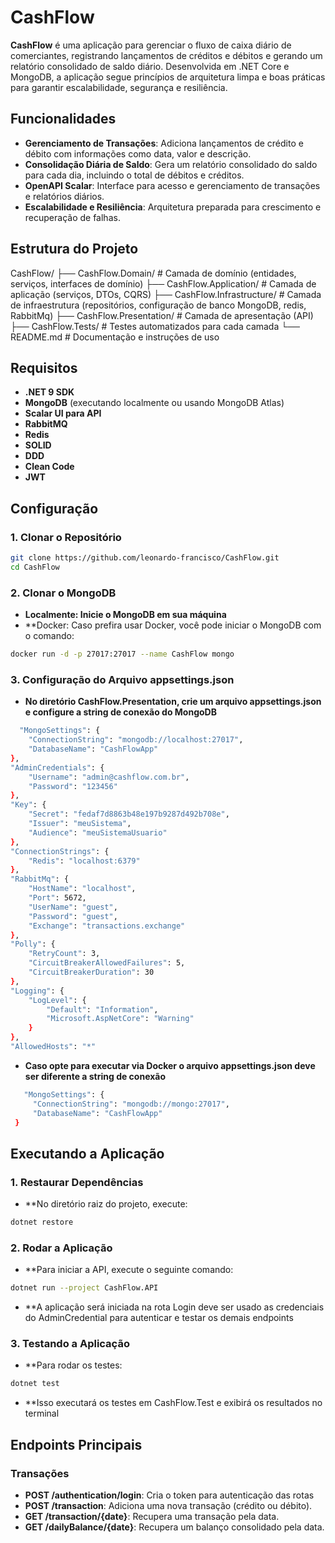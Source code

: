 # CashFlow

**CashFlow** é uma aplicação para gerenciar o fluxo de caixa diário de comerciantes, registrando lançamentos de créditos e débitos e gerando um relatório consolidado de saldo diário. Desenvolvida em .NET Core e MongoDB, a aplicação segue princípios de arquitetura limpa e boas práticas para garantir escalabilidade, segurança e resiliência.

## Funcionalidades

- **Gerenciamento de Transações**: Adiciona lançamentos de crédito e débito com informações como data, valor e descrição.
- **Consolidação Diária de Saldo**: Gera um relatório consolidado do saldo para cada dia, incluindo o total de débitos e créditos.
- **OpenAPI Scalar**: Interface para acesso e gerenciamento de transações e relatórios diários.
- **Escalabilidade e Resiliência**: Arquitetura preparada para crescimento e recuperação de falhas.

## Estrutura do Projeto
CashFlow/ 
  ├── CashFlow.Domain/ # Camada de domínio (entidades, serviços, interfaces de domínio) 
  ├── CashFlow.Application/ # Camada de aplicação (serviços, DTOs, CQRS) 
  ├── CashFlow.Infrastructure/ # Camada de infraestrutura (repositórios, configuração de banco MongoDB, redis, RabbitMq) 
  ├── CashFlow.Presentation/ # Camada de apresentação (API) 
  ├── CashFlow.Tests/ # Testes automatizados para cada camada 
  └── README.md # Documentação e instruções de uso

## Requisitos

- **.NET 9 SDK**
- **MongoDB** (executando localmente ou usando MongoDB Atlas)
- **Scalar UI para API**
- **RabbitMQ**
- **Redis**
- **SOLID**
- **DDD**
- **Clean Code**
- **JWT**

## Configuração

### 1. Clonar o Repositório

```bash
git clone https://github.com/leonardo-francisco/CashFlow.git
cd CashFlow
```

### 2. Clonar o MongoDB
- **Localmente: Inicie o MongoDB em sua máquina**
- **Docker: Caso prefira usar Docker, você pode iniciar o MongoDB com o comando:
```bash
docker run -d -p 27017:27017 --name CashFlow mongo
```

### 3. Configuração do Arquivo appsettings.json
- **No diretório CashFlow.Presentation, crie um arquivo appsettings.json e configure a string de conexão do MongoDB**
```bash
  "MongoSettings": {
    "ConnectionString": "mongodb://localhost:27017",
    "DatabaseName": "CashFlowApp"
},
"AdminCredentials": {
    "Username": "admin@cashflow.com.br",
    "Password": "123456"
},
"Key": {
    "Secret": "fedaf7d8863b48e197b9287d492b708e",
    "Issuer": "meuSistema",
    "Audience": "meuSistemaUsuario"
},
"ConnectionStrings": {
    "Redis": "localhost:6379"
},
"RabbitMq": {
    "HostName": "localhost",
    "Port": 5672,
    "UserName": "guest",
    "Password": "guest",
    "Exchange": "transactions.exchange"
},
"Polly": {
    "RetryCount": 3,
    "CircuitBreakerAllowedFailures": 5,
    "CircuitBreakerDuration": 30
},
"Logging": {
    "LogLevel": {
        "Default": "Information",
        "Microsoft.AspNetCore": "Warning"
    }
},
"AllowedHosts": "*"
```
- **Caso opte para executar via Docker o  arquivo appsettings.json deve ser diferente a string de conexão**
```bash
   "MongoSettings": {
     "ConnectionString": "mongodb://mongo:27017",
     "DatabaseName": "CashFlowApp"
 }
```

## Executando a Aplicação

### 1. Restaurar Dependências
- **No diretório raiz do projeto, execute:
```bash
dotnet restore
```

### 2. Rodar a Aplicação
- **Para iniciar a API, execute o seguinte comando:
```bash
dotnet run --project CashFlow.API
```
- **A aplicação será iniciada na rota Login deve ser usado as credenciais do AdminCredential para autenticar e testar os demais endpoints

### 3. Testando a Aplicação
- **Para rodar os testes:
```bash
dotnet test
```
- **Isso executará os testes em CashFlow.Test e exibirá os resultados no terminal

## Endpoints Principais

### Transações
- **POST /authentication/login**: Cria o token para autenticação das rotas
- **POST /transaction**: Adiciona uma nova transação (crédito ou débito).
- **GET /transaction/{date}**: Recupera uma transação pela data.
- **GET /dailyBalance/{date}**: Recupera um balanço consolidado pela data.
